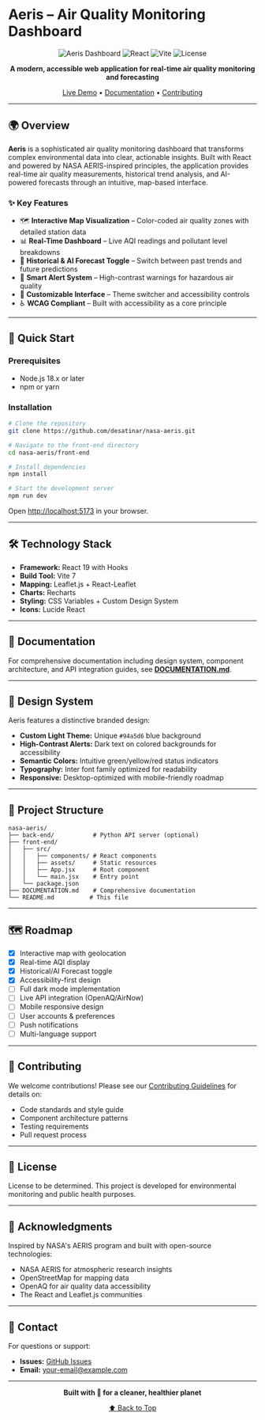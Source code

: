 # Aeris – Air Quality Monitoring Dashboard

<div align="center">

![Aeris Dashboard](https://img.shields.io/badge/Status-Active-success?style=for-the-badge)
![React](https://img.shields.io/badge/React-19.1.1-blue?style=for-the-badge&logo=react)
![Vite](https://img.shields.io/badge/Vite-7.1.7-646CFF?style=for-the-badge&logo=vite)
![License](https://img.shields.io/badge/License-TBD-yellow?style=for-the-badge)

**A modern, accessible web application for real-time air quality monitoring and forecasting**

[Live Demo](#) • [Documentation](./DOCUMENTATION.md) • [Contributing](#contributing)

</div>

---

## 🌍 Overview

**Aeris** is a sophisticated air quality monitoring dashboard that transforms complex environmental data into clear, actionable insights. Built with React and powered by NASA AERIS-inspired principles, the application provides real-time air quality measurements, historical trend analysis, and AI-powered forecasts through an intuitive, map-based interface.

### ✨ Key Features

- 🗺️ **Interactive Map Visualization** – Color-coded air quality zones with detailed station data
- 📊 **Real-Time Dashboard** – Live AQI readings and pollutant level breakdowns
- 🔮 **Historical & AI Forecast Toggle** – Switch between past trends and future predictions
- 🚨 **Smart Alert System** – High-contrast warnings for hazardous air quality
- 🎨 **Customizable Interface** – Theme switcher and accessibility controls
- ♿ **WCAG Compliant** – Built with accessibility as a core principle

---

## 🚀 Quick Start

### Prerequisites

- Node.js 18.x or later
- npm or yarn

### Installation

```bash
# Clone the repository
git clone https://github.com/desatinar/nasa-aeris.git

# Navigate to the front-end directory
cd nasa-aeris/front-end

# Install dependencies
npm install

# Start the development server
npm run dev
```

Open [http://localhost:5173](http://localhost:5173) in your browser.

---

## 🛠️ Technology Stack

- **Framework:** React 19 with Hooks
- **Build Tool:** Vite 7
- **Mapping:** Leaflet.js + React-Leaflet
- **Charts:** Recharts
- **Styling:** CSS Variables + Custom Design System
- **Icons:** Lucide React

---

## 📖 Documentation

For comprehensive documentation including design system, component architecture, and API integration guides, see **[DOCUMENTATION.md](./DOCUMENTATION.md)**.

---

## 🎨 Design System

Aeris features a distinctive branded design:

- **Custom Light Theme:** Unique `#94a5d6` blue background
- **High-Contrast Alerts:** Dark text on colored backgrounds for accessibility
- **Semantic Colors:** Intuitive green/yellow/red status indicators
- **Typography:** Inter font family optimized for readability
- **Responsive:** Desktop-optimized with mobile-friendly roadmap

---

## 🧩 Project Structure

```
nasa-aeris/
├── back-end/           # Python API server (optional)
├── front-end/
│   ├── src/
│   │   ├── components/ # React components
│   │   ├── assets/     # Static resources
│   │   ├── App.jsx     # Root component
│   │   └── main.jsx    # Entry point
│   └── package.json
├── DOCUMENTATION.md    # Comprehensive documentation
└── README.md          # This file
```

---

## 🗺️ Roadmap

- [x] Interactive map with geolocation
- [x] Real-time AQI display
- [x] Historical/AI Forecast toggle
- [x] Accessibility-first design
- [ ] Full dark mode implementation
- [ ] Live API integration (OpenAQ/AirNow)
- [ ] Mobile responsive design
- [ ] User accounts & preferences
- [ ] Push notifications
- [ ] Multi-language support

---

## 🤝 Contributing

We welcome contributions! Please see our [Contributing Guidelines](./DOCUMENTATION.md#11-contributing) for details on:

- Code standards and style guide
- Component architecture patterns
- Testing requirements
- Pull request process

---

## 📄 License

License to be determined. This project is developed for environmental monitoring and public health purposes.

---

## 🙏 Acknowledgments

Inspired by NASA's AERIS program and built with open-source technologies:

- NASA AERIS for atmospheric research insights
- OpenStreetMap for mapping data
- OpenAQ for air quality data accessibility
- The React and Leaflet.js communities

---

## 📧 Contact

For questions or support:

- **Issues:** [GitHub Issues](https://github.com/your-username/nasa-aeris/issues)
- **Email:** your-email@example.com

---

<div align="center">

**Built with 💙 for a cleaner, healthier planet**

[⬆ Back to Top](#aeris--air-quality-monitoring-dashboard)

</div>